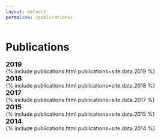 ```yaml
---
layout: default
permalink: /publications/
---
```


<h1>Publications</h1>

<div class="wrapper-header">
  <font size="4"><b>2019</b></font>
</div>
{% include publications.html publications=site.data.2019 %}

<div class="wrapper-header">
  <font size="4"><b>2018</b></font>
</div>
{% include publications.html publications=site.data.2018 %}

<div class="wrapper-header">
  <font size="4"><b>2017</b></font>
</div>
{% include publications.html publications=site.data.2017 %}

<div class="wrapper-header">
  <font size="4"><b>2015</b></font>
</div>
{% include publications.html publications=site.data.2015 %}

<div class="wrapper-header">
  <font size="4"><b>2014</b></font>
</div>
{% include publications.html publications=site.data.2014 %}